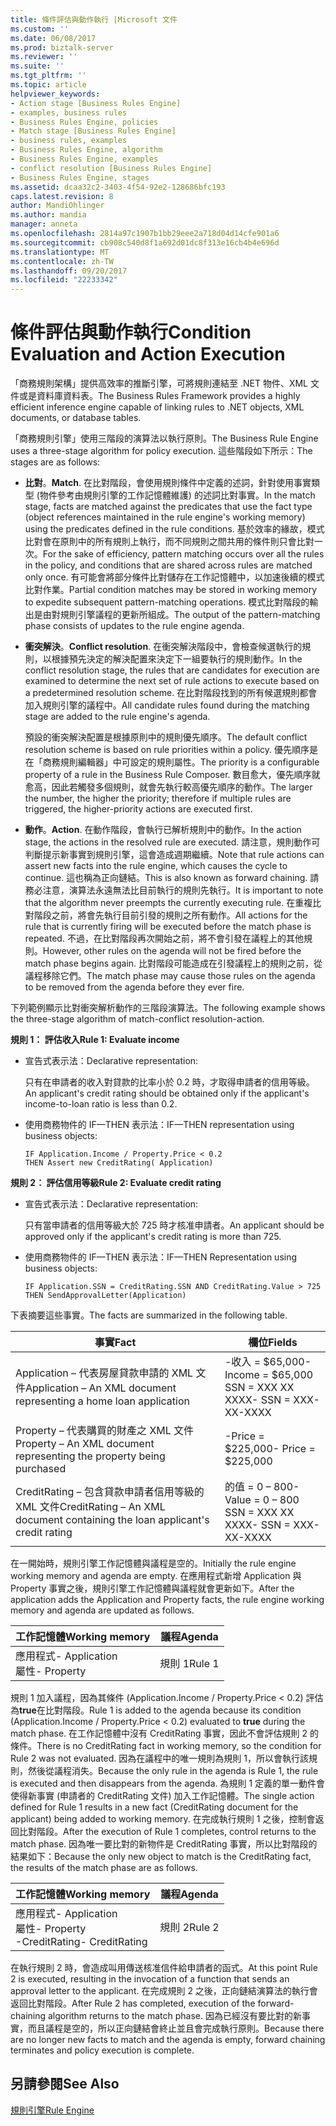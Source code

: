 ```yaml
---
title: 條件評估與動作執行 |Microsoft 文件
ms.custom: ''
ms.date: 06/08/2017
ms.prod: biztalk-server
ms.reviewer: ''
ms.suite: ''
ms.tgt_pltfrm: ''
ms.topic: article
helpviewer_keywords:
- Action stage [Business Rules Engine]
- examples, business rules
- Business Rules Engine, policies
- Match stage [Business Rules Engine]
- business rules, examples
- Business Rules Engine, algorithm
- Business Rules Engine, examples
- conflict resolution [Business Rules Engine]
- Business Rules Engine, stages
ms.assetid: dcaa32c2-3403-4f54-92e2-128686bfc193
caps.latest.revision: 8
author: MandiOhlinger
ms.author: mandia
manager: anneta
ms.openlocfilehash: 2814a97c1907b1bb29eee2a718d04d14cfe901a6
ms.sourcegitcommit: cb908c540d8f1a692d01dc8f313e16cb4b4e696d
ms.translationtype: MT
ms.contentlocale: zh-TW
ms.lasthandoff: 09/20/2017
ms.locfileid: "22233342"
---
```

# <a name="condition-evaluation-and-action-execution"></a><span data-ttu-id="d2176-102">條件評估與動作執行</span><span class="sxs-lookup"><span data-stu-id="d2176-102">Condition Evaluation and Action Execution</span></span>
<span data-ttu-id="d2176-103">「商務規則架構」提供高效率的推斷引擎，可將規則連結至 .NET 物件、XML 文件或是資料庫資料表。</span><span class="sxs-lookup"><span data-stu-id="d2176-103">The Business Rules Framework provides a highly efficient inference engine capable of linking rules to .NET objects, XML documents, or database tables.</span></span>  
  
 <span data-ttu-id="d2176-104">「商務規則引擎」使用三階段的演算法以執行原則。</span><span class="sxs-lookup"><span data-stu-id="d2176-104">The Business Rule Engine uses a three-stage algorithm for policy execution.</span></span> <span data-ttu-id="d2176-105">這些階段如下所示：</span><span class="sxs-lookup"><span data-stu-id="d2176-105">The stages are as follows:</span></span>  
  
-   <span data-ttu-id="d2176-106">**比對**。</span><span class="sxs-lookup"><span data-stu-id="d2176-106">**Match**.</span></span> <span data-ttu-id="d2176-107">在比對階段，會使用規則條件中定義的述詞，針對使用事實類型 (物件參考由規則引擎的工作記憶體維護) 的述詞比對事實。</span><span class="sxs-lookup"><span data-stu-id="d2176-107">In the match stage, facts are matched against the predicates that use the fact type (object references maintained in the rule engine's working memory) using the predicates defined in the rule conditions.</span></span> <span data-ttu-id="d2176-108">基於效率的緣故，模式比對會在原則中的所有規則上執行，而不同規則之間共用的條件則只會比對一次。</span><span class="sxs-lookup"><span data-stu-id="d2176-108">For the sake of efficiency, pattern matching occurs over all the rules in the policy, and conditions that are shared across rules are matched only once.</span></span> <span data-ttu-id="d2176-109">有可能會將部分條件比對儲存在工作記憶體中，以加速後續的模式比對作業。</span><span class="sxs-lookup"><span data-stu-id="d2176-109">Partial condition matches may be stored in working memory to expedite subsequent pattern-matching operations.</span></span> <span data-ttu-id="d2176-110">模式比對階段的輸出是由對規則引擎議程的更新所組成。</span><span class="sxs-lookup"><span data-stu-id="d2176-110">The output of the pattern-matching phase consists of updates to the rule engine agenda.</span></span>  
  
-   <span data-ttu-id="d2176-111">**衝突解決**。</span><span class="sxs-lookup"><span data-stu-id="d2176-111">**Conflict resolution**.</span></span> <span data-ttu-id="d2176-112">在衝突解決階段中，會檢查候選執行的規則，以根據預先決定的解決配置來決定下一組要執行的規則動作。</span><span class="sxs-lookup"><span data-stu-id="d2176-112">In the conflict resolution stage, the rules that are candidates for execution are examined to determine the next set of rule actions to execute based on a predetermined resolution scheme.</span></span> <span data-ttu-id="d2176-113">在比對階段找到的所有候選規則都會加入規則引擎的議程中。</span><span class="sxs-lookup"><span data-stu-id="d2176-113">All candidate rules found during the matching stage are added to the rule engine's agenda.</span></span>  
  
     <span data-ttu-id="d2176-114">預設的衝突解決配置是根據原則中的規則優先順序。</span><span class="sxs-lookup"><span data-stu-id="d2176-114">The default conflict resolution scheme is based on rule priorities within a policy.</span></span> <span data-ttu-id="d2176-115">優先順序是在「商務規則編輯器」中可設定的規則屬性。</span><span class="sxs-lookup"><span data-stu-id="d2176-115">The priority is a configurable property of a rule in the Business Rule Composer.</span></span> <span data-ttu-id="d2176-116">數目愈大，優先順序就愈高，因此若觸發多個規則，就會先執行較高優先順序的動作。</span><span class="sxs-lookup"><span data-stu-id="d2176-116">The larger the number, the higher the priority; therefore if multiple rules are triggered, the higher-priority actions are executed first.</span></span>  
  
-   <span data-ttu-id="d2176-117">**動作**。</span><span class="sxs-lookup"><span data-stu-id="d2176-117">**Action**.</span></span> <span data-ttu-id="d2176-118">在動作階段，會執行已解析規則中的動作。</span><span class="sxs-lookup"><span data-stu-id="d2176-118">In the action stage, the actions in the resolved rule are executed.</span></span> <span data-ttu-id="d2176-119">請注意，規則動作可判斷提示新事實到規則引擎，這會造成週期繼續。</span><span class="sxs-lookup"><span data-stu-id="d2176-119">Note that rule actions can assert new facts into the rule engine, which causes the cycle to continue.</span></span> <span data-ttu-id="d2176-120">這也稱為正向鏈結。</span><span class="sxs-lookup"><span data-stu-id="d2176-120">This is also known as forward chaining.</span></span> <span data-ttu-id="d2176-121">請務必注意，演算法永遠無法比目前執行的規則先執行。</span><span class="sxs-lookup"><span data-stu-id="d2176-121">It is important to note that the algorithm never preempts the currently executing rule.</span></span> <span data-ttu-id="d2176-122">在重複比對階段之前，將會先執行目前引發的規則之所有動作。</span><span class="sxs-lookup"><span data-stu-id="d2176-122">All actions for the rule that is currently firing will be executed before the match phase is repeated.</span></span> <span data-ttu-id="d2176-123">不過，在比對階段再次開始之前，將不會引發在議程上的其他規則。</span><span class="sxs-lookup"><span data-stu-id="d2176-123">However, other rules on the agenda will not be fired before the match phase begins again.</span></span> <span data-ttu-id="d2176-124">比對階段可能造成在引發議程上的規則之前，從議程移除它們。</span><span class="sxs-lookup"><span data-stu-id="d2176-124">The match phase may cause those rules on the agenda to be removed from the agenda before they ever fire.</span></span>  
  
 <span data-ttu-id="d2176-125">下列範例顯示比對衝突解析動作的三階段演算法。</span><span class="sxs-lookup"><span data-stu-id="d2176-125">The following example shows the three-stage algorithm of match-conflict resolution-action.</span></span>  
  
 <span data-ttu-id="d2176-126">**規則 1： 評估收入**</span><span class="sxs-lookup"><span data-stu-id="d2176-126">**Rule 1: Evaluate income**</span></span>  
  
-   <span data-ttu-id="d2176-127">宣告式表示法：</span><span class="sxs-lookup"><span data-stu-id="d2176-127">Declarative representation:</span></span>  
  
     <span data-ttu-id="d2176-128">只有在申請者的收入對貸款的比率小於 0.2 時，才取得申請者的信用等級。</span><span class="sxs-lookup"><span data-stu-id="d2176-128">An applicant's credit rating should be obtained only if the applicant's income-to-loan ratio is less than 0.2.</span></span>  
  
-   <span data-ttu-id="d2176-129">使用商務物件的 IF—THEN 表示法：</span><span class="sxs-lookup"><span data-stu-id="d2176-129">IF—THEN representation using business objects:</span></span>  
  
    ```  
    IF Application.Income / Property.Price < 0.2    
    THEN Assert new CreditRating( Application)   
    ```  
  
 <span data-ttu-id="d2176-130">**規則 2： 評估信用等級**</span><span class="sxs-lookup"><span data-stu-id="d2176-130">**Rule 2: Evaluate credit rating**</span></span>  
  
-   <span data-ttu-id="d2176-131">宣告式表示法：</span><span class="sxs-lookup"><span data-stu-id="d2176-131">Declarative representation:</span></span>  
  
     <span data-ttu-id="d2176-132">只有當申請者的信用等級大於 725 時才核准申請者。</span><span class="sxs-lookup"><span data-stu-id="d2176-132">An applicant should be approved only if the applicant's credit rating is more than 725.</span></span>  
  
-   <span data-ttu-id="d2176-133">使用商務物件的 IF—THEN 表示法：</span><span class="sxs-lookup"><span data-stu-id="d2176-133">IF—THEN Representation using business objects:</span></span>  
  
    ```  
    IF Application.SSN = CreditRating.SSN AND CreditRating.Value > 725    
    THEN SendApprovalLetter(Application)    
    ```  
  
 <span data-ttu-id="d2176-134">下表摘要這些事實。</span><span class="sxs-lookup"><span data-stu-id="d2176-134">The facts are summarized in the following table.</span></span>  
  
|<span data-ttu-id="d2176-135">事實</span><span class="sxs-lookup"><span data-stu-id="d2176-135">Fact</span></span>|<span data-ttu-id="d2176-136">欄位</span><span class="sxs-lookup"><span data-stu-id="d2176-136">Fields</span></span>|  
|----------|------------|  
|<span data-ttu-id="d2176-137">Application – 代表房屋貸款申請的 XML 文件</span><span class="sxs-lookup"><span data-stu-id="d2176-137">Application – An XML document representing a home loan application</span></span>|<span data-ttu-id="d2176-138">-收入 = $65,000</span><span class="sxs-lookup"><span data-stu-id="d2176-138">-   Income = $65,000</span></span><br /><span data-ttu-id="d2176-139">SSN = XXX XX XXXX</span><span class="sxs-lookup"><span data-stu-id="d2176-139">-   SSN = XXX-XX-XXXX</span></span>|  
|<span data-ttu-id="d2176-140">Property – 代表購買的財產之 XML 文件</span><span class="sxs-lookup"><span data-stu-id="d2176-140">Property – An XML document representing the property being purchased</span></span>|<span data-ttu-id="d2176-141">-Price = $225,000</span><span class="sxs-lookup"><span data-stu-id="d2176-141">-   Price = $225,000</span></span>|  
|<span data-ttu-id="d2176-142">CreditRating – 包含貸款申請者信用等級的 XML 文件</span><span class="sxs-lookup"><span data-stu-id="d2176-142">CreditRating – An XML document containing the loan applicant's credit rating</span></span>|<span data-ttu-id="d2176-143">的值 = 0 – 800</span><span class="sxs-lookup"><span data-stu-id="d2176-143">-   Value = 0 – 800</span></span><br /><span data-ttu-id="d2176-144">SSN = XXX XX XXXX</span><span class="sxs-lookup"><span data-stu-id="d2176-144">-   SSN = XXX-XX-XXXX</span></span>|  
  
 <span data-ttu-id="d2176-145">在一開始時，規則引擎工作記憶體與議程是空的。</span><span class="sxs-lookup"><span data-stu-id="d2176-145">Initially the rule engine working memory and agenda are empty.</span></span> <span data-ttu-id="d2176-146">在應用程式新增 Application 與 Property 事實之後，規則引擎工作記憶體與議程就會更新如下。</span><span class="sxs-lookup"><span data-stu-id="d2176-146">After the application adds the Application and Property facts, the rule engine working memory and agenda are updated as follows.</span></span>  
  
|<span data-ttu-id="d2176-147">工作記憶體</span><span class="sxs-lookup"><span data-stu-id="d2176-147">Working memory</span></span>|<span data-ttu-id="d2176-148">議程</span><span class="sxs-lookup"><span data-stu-id="d2176-148">Agenda</span></span>|  
|--------------------|------------|  
|<span data-ttu-id="d2176-149">應用程式</span><span class="sxs-lookup"><span data-stu-id="d2176-149">-   Application</span></span><br /><span data-ttu-id="d2176-150">屬性</span><span class="sxs-lookup"><span data-stu-id="d2176-150">-   Property</span></span>|<span data-ttu-id="d2176-151">規則 1</span><span class="sxs-lookup"><span data-stu-id="d2176-151">Rule 1</span></span>|  
  
 <span data-ttu-id="d2176-152">規則 1 加入議程，因為其條件 (Application.Income / Property.Price < 0.2) 評估為**true**在比對階段。</span><span class="sxs-lookup"><span data-stu-id="d2176-152">Rule 1 is added to the agenda because its condition (Application.Income / Property.Price < 0.2) evaluated to **true** during the match phase.</span></span> <span data-ttu-id="d2176-153">在工作記憶體中沒有 CreditRating 事實，因此不會評估規則 2 的條件。</span><span class="sxs-lookup"><span data-stu-id="d2176-153">There is no CreditRating fact in working memory, so the condition for Rule 2 was not evaluated.</span></span> <span data-ttu-id="d2176-154">因為在議程中的唯一規則為規則 1，所以會執行該規則，然後從議程消失。</span><span class="sxs-lookup"><span data-stu-id="d2176-154">Because the only rule in the agenda is Rule 1, the rule is executed and then disappears from the agenda.</span></span> <span data-ttu-id="d2176-155">為規則 1 定義的單一動件會使得新事實 (申請者的 CreditRating 文件) 加入工作記憶體。</span><span class="sxs-lookup"><span data-stu-id="d2176-155">The single action defined for Rule 1 results in a new fact (CreditRating document for the applicant) being added to working memory.</span></span> <span data-ttu-id="d2176-156">在完成執行規則 1 之後，控制會返回比對階段。</span><span class="sxs-lookup"><span data-stu-id="d2176-156">After the execution of Rule 1 completes, control returns to the match phase.</span></span> <span data-ttu-id="d2176-157">因為唯一要比對的新物件是 CreditRating 事實，所以比對階段的結果如下：</span><span class="sxs-lookup"><span data-stu-id="d2176-157">Because the only new object to match is the CreditRating fact, the results of the match phase are as follows.</span></span>  
  
|<span data-ttu-id="d2176-158">工作記憶體</span><span class="sxs-lookup"><span data-stu-id="d2176-158">Working memory</span></span>|<span data-ttu-id="d2176-159">議程</span><span class="sxs-lookup"><span data-stu-id="d2176-159">Agenda</span></span>|  
|--------------------|------------|  
|<span data-ttu-id="d2176-160">應用程式</span><span class="sxs-lookup"><span data-stu-id="d2176-160">-   Application</span></span><br /><span data-ttu-id="d2176-161">屬性</span><span class="sxs-lookup"><span data-stu-id="d2176-161">-   Property</span></span><br /><span data-ttu-id="d2176-162">-CreditRating</span><span class="sxs-lookup"><span data-stu-id="d2176-162">-   CreditRating</span></span>|<span data-ttu-id="d2176-163">規則 2</span><span class="sxs-lookup"><span data-stu-id="d2176-163">Rule 2</span></span>|  
  
 <span data-ttu-id="d2176-164">在執行規則 2 時，會造成叫用傳送核准信件給申請者的函式。</span><span class="sxs-lookup"><span data-stu-id="d2176-164">At this point Rule 2 is executed, resulting in the invocation of a function that sends an approval letter to the applicant.</span></span> <span data-ttu-id="d2176-165">在完成規則 2 之後，正向鏈結演算法的執行會返回比對階段。</span><span class="sxs-lookup"><span data-stu-id="d2176-165">After Rule 2 has completed, execution of the forward-chaining algorithm returns to the match phase.</span></span> <span data-ttu-id="d2176-166">因為已經沒有要比對的新事實，而且議程是空的，所以正向鏈結會終止並且會完成執行原則。</span><span class="sxs-lookup"><span data-stu-id="d2176-166">Because there are no longer new facts to match and the agenda is empty, forward chaining terminates and policy execution is complete.</span></span>  
  
## <a name="see-also"></a><span data-ttu-id="d2176-167">另請參閱</span><span class="sxs-lookup"><span data-stu-id="d2176-167">See Also</span></span>  
 [<span data-ttu-id="d2176-168">規則引擎</span><span class="sxs-lookup"><span data-stu-id="d2176-168">Rule Engine</span></span>](../core/rule-engine.md)